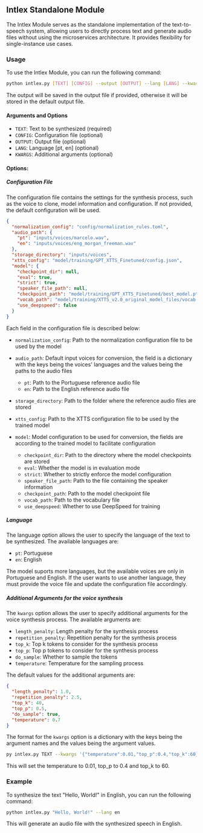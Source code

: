 ## Intlex Standalone Module

The Intlex Module serves as the standalone implementation of the text-to-speech system, allowing users to directly process text and generate audio files without using the microservices architecture. It provides flexibility for single-instance use cases.

### Usage

To use the Intlex Module, you can run the following command:

```bash
python intlex.py [TEXT] [CONFIG] --output [OUTPUT] --lang [LANG] --kwargs [KWARGS]
```

The output will be saved in the output file if provided, otherwise it will be stored in the default output file.

#### Arguments and Options

- `TEXT`: Text to be synthesized (required) 
- `CONFIG`: Configuration file (optional)
- `OUTPUT`: Output file (optional)
- `LANG`: Language [pt, en] (optional)
- `KWARGS`: Additional arguments (optional)

#### Options:
##### Configuration File
The configuration file contains the settings for the synthesis process, such as the voice to clone, model information and configuration. If not provided, the default configuration will be used.

```json
{
  "normalization_config": "config/normalization_rules.toml",
  "audio_path": {
    "pt": "inputs/voices/marcelo.wav",
    "en": "inputs/voices/eng_morgan_freeman.wav"
  },
  "storage_directory": "inputs/voices",
  "xtts_config": "model/training/GPT_XTTS_Finetuned/config.json",
  "model": {
    "checkpoint_dir": null,
    "eval": true,
    "strict": true,
    "speaker_file_path": null,
    "checkpoint_path": "model/training/GPT_XTTS_Finetuned/best_model.pth",
    "vocab_path": "model/training/XTTS_v2.0_original_model_files/vocab.json",
    "use_deepspeed": false
  }
}
```

Each field in the configuration file is described below:

- `normalization_config`: Path to the normalization configuration file to be used by the model

- `audio_path`: Default input voices for conversion, the field is a dictionary with the keys being the voices' languages and the values being the paths to the audio files
    - `pt`: Path to the Portuguese reference audio file
    - `en`: Path to the English reference audio file

- `storage_directory`: Path to the folder where the reference audio files are stored

- `xtts_config`: Path to the XTTS configuration file to be used by the trained model

- `model`: Model configuration to be used for conversion, the fields are according to the trained model to facilitate configuration
    - `checkpoint_dir`: Path to the directory where the model checkpoints are stored
    - `eval`: Whether the model is in evaluation mode
    - `strict`: Whether to strictly enforce the model configuration
    - `speaker_file_path`: Path to the file containing the speaker information
    - `checkpoint_path`: Path to the model checkpoint file
    - `vocab_path`: Path to the vocabulary file
    - `use_deepspeed`: Whether to use DeepSpeed for training

##### Language
The language option allows the user to specify the language of the text to be synthesized. The available languages are:
- `pt`: Portuguese
- `en`: English

The model suports more languages, but the available voices are only in Portuguese and English. If the user wants to use another language, they must provide the voice file and update the configuration file accordingly.

##### Additional Arguments for the voice synthesis
The `kwargs` option allows the user to specify additional arguments for the voice synthesis process. The available arguments are:
- `length_penalty`: Length penalty for the synthesis process
- `repetition_penalty`: Repetition penalty for the synthesis process
- `top_k`: Top k tokens to consider for the synthesis process
- `top_p`: Top p tokens to consider for the synthesis process
- `do_sample`: Whether to sample the tokens
- `temperature`: Temperature for the sampling process

The default values for the additional arguments are:
```json
{
  "length_penalty": 1.0,
  "repetition_penalty": 2.5,
  "top_k": 40,
  "top_p": 0.5,
  "do_sample": true,
  "temperature": 0.7
}
```

The format for the `kwargs` option is a dictionary with the keys being the argument names and the values being the argument values.

```bash
py intlex.py TEXT --kwargs '{"temperature":0.01,"top_p":0.4,"top_k":60}'
```
This will set the temperature to 0.01, top_p to 0.4 and top_k to 60.

### Example

To synthesize the text "Hello, World!" in English, you can run the following command:

```bash
python intlex.py "Hello, World!" --lang en
```

This will generate an audio file with the synthesized speech in English.